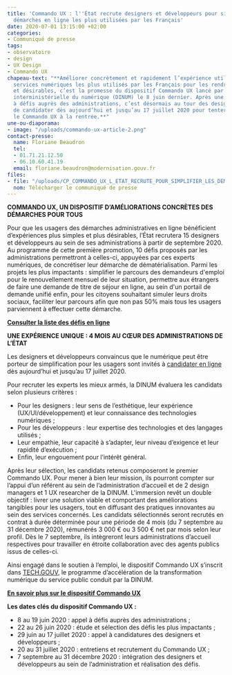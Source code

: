 ```yaml
---
title: 'Commando UX : l''État recrute designers et développeurs pour simplifier les
  démarches en ligne les plus utilisées par les Français'
date: 2020-07-01 13:15:00 +02:00
categories:
- Communiqué de presse
tags:
- observatoire
- design
- UX Design
- Commando UX
chapeau-text: "**Améliorer concrètement et rapidement l’expérience utilisateur  des
  services numériques les plus utilisés par les Français pour les rendre plus simples
  et désirables, c’est la promesse du dispositif Commando UX lancé par la direction
  interministérielle du numérique (DINUM) le 8 juin dernier. Après une phase d’appel
  à défis auprès des administrations, c’est désormais au tour des designers et développeurs
  de candidater dès aujourd’hui et jusqu’au 17 juillet 2020 pour tenter d’intégrer
  le Commando UX à la rentrée.**"
une-ou-diaporama:
- image: "/uploads/commando-ux-article-2.png"
contact-presse:
  name: Floriane Beaudron
  tel:
  - 01.71.21.12.50
  - 06.10.60.41.19
  email: floriane.beaudron@modernisation.gouv.fr
files:
- file: "/uploads/CP_COMMANDO_UX_L_ETAT_RECRUTE_POUR_SIMPLIFIER_LES_DEMARCHES_ADMINISTRATIVES.pdf"
  nom: Télécharger le communiqué de presse
---
```


**COMMANDO UX, UN DISPOSITIF D’AMÉLIORATIONS CONCRÈTES DES DÉMARCHES POUR TOUS**

Pour que les usagers des démarches administratives en ligne bénéficient d’expériences plus simples et plus désirables, l’État recrutera 15 designers et développeurs au sein de ses administrations à partir de septembre 2020. Au programme de cette première promotion, 10 défis proposés par les administrations permettront à celles-ci, appuyées par ces experts numériques, de concrétiser leur démarche de dématérialisation. Parmi les projets les plus impactants : simplifier le parcours des demandeurs d'emploi pour le renouvellement mensuel de leur situation, permettre aux étrangers de faire une demande de titre de séjour en ligne, au sein d'un portail de demande unifié enfin, pour les citoyens souhaitant simuler leurs droits sociaux, faciliter leur parcours afin que non pas 50% mais tous les usagers parviennent à effectuer cette démarche.

[**Consulter la liste des défis en ligne**](https://design.numerique.gouv.fr/commando-ux/)

**UNE EXPÉRIENCE UNIQUE : 4 MOIS AU CŒUR DES ADMINISTRATIONS DE L’ÉTAT**

Les designers et développeurs convaincus que le numérique peut être porteur de simplification pour les usagers sont invités à [candidater en ligne](https://design.numerique.gouv.fr/commando-ux/) dès aujourd’hui et jusqu’au 17 juillet 2020. 

Pour recruter les experts les mieux armés, la DINUM évaluera les candidats selon plusieurs critères : 
* Pour les designers : leur sens de l’esthétique, leur expérience (UX/UI/développement) et leur connaissance des technologies numériques ;
* Pour les développeurs : leur expertise des technologies et des langages utilisés ;
* Leur empathie, leur capacité à s’adapter, leur niveau d’exigence et leur rapidité d’exécution ;
* Enfin, leur engouement pour l’intérêt général.

Après leur sélection, les candidats retenus composeront le premier Commando UX. Pour mener à bien leur mission, ils pourront compter sur l’appui d’un référent au sein de l’administration d’accueil et de 2 design managers et 1 UX researcher de la DINUM. L'immersion revêt un double objectif : livrer une solution viable et comportant des améliorations tangibles pour les usagers, tout en diffusant des pratiques innovantes au sein des services concernés. Les candidats sélectionnés seront recrutés en contrat à durée déterminée pour une période de 4 mois (du 7 septembre au 31 décembre 2020), rémunérés 3 000 € ou 3 500 € net par mois selon leur profil. Dès le 7 septembre, ils intègreront leurs administrations d’accueil respectives pour travailler en étroite collaboration avec des agents publics issus de celles-ci. 

Ainsi engagé dans le soutien à l’emploi, le dispositif Commando UX s’inscrit dans [TECH.GOUV](https://www.numerique.gouv.fr/publications/tech-gouv-strategie-et-feuille-de-route-2019-2021/), le programme d’accélération de la transformation numérique du service public conduit par la DINUM.

[**En savoir plus sur le dispositif Commando UX**](https://design.numerique.gouv.fr/commando-ux/) 

**Les dates clés du dispositif Commando UX :**
* 8 au 19 juin 2020 : appel à défis auprès des administrations ; 
* 22 au 26 juin 2020 : étude et sélection des défis les plus impactants ; 
* 29 juin au 17 juillet 2020 : appel à candidatures des designers et développeurs ;
* 20 au 31 juillet 2020 : entretiens et recrutement du Commando UX ;
* 7 septembre au 31 décembre 2020 : intégration des designers et développeurs au sein de l’administration et réalisation des défis.